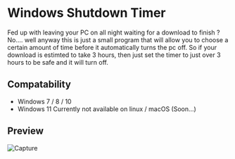 # Windows Shutdown Timer
Fed up with leaving your PC on all night waiting for a download to finish ? No.... well anyway this is just a small program that will
allow you to choose a certain amount of time before it automatically turns the pc off. So if your download is estimted to take 3 hours,
then just set the timer to just over 3 hours to be safe and it will turn off.

## Compatability
- Windows 7 / 8 / 10
- Windows 11
Currently not available on linux / macOS (Soon...)

## Preview
![Capture](https://user-images.githubusercontent.com/23617317/153450861-2aca4b2c-fee5-47e8-9d1c-527732dc1d88.PNG)

